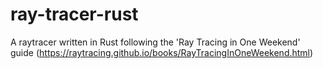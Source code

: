 # ray-tracer-rust
A raytracer written in Rust following the 'Ray Tracing in One Weekend' guide (https://raytracing.github.io/books/RayTracingInOneWeekend.html)
